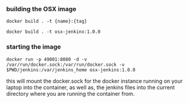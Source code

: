 ### building the OSX image

```
docker build . -t {name}:{tag}
```

```
docker build . -t osx-jenkinx:1.0.0
```

### starting the image

```
docker run -p 49001:8080 -d -v /var/run/docker.sock:/var/run/docker.sock -v $PWD/jenkins:/var/jenkins_home osx-jenkins:1.0.0
```

this will mount the docker.sock for the docker instance running on your laptop into the container, as well as, the jenkins files into the current directory where you are running the container from.